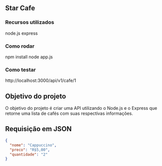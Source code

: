 ## Star Cafe

### Recursos utilizados

node.js
express

### Como rodar

npm install
node app.js

### Como testar

http://localhost:3000/api/v1/cafe/1

## Objetivo do projeto

O objetivo do projeto é criar uma API utilizando o Node.js e o Express que retorne uma lista de cafés com suas respectivas informações.

## Requisição em JSON

```json
{
  "nome": "Cappuccino",
  "preco": "R$5,00",
  "quantidade": "2"
}


```